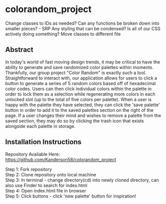 # colorandom_project

Change classes to IDs as needed?
Can any functions be broken down into smaller pieces? - SRP
Any styling that can be condensed?
Is all of our CSS actively doing something?
Move classes to different file

## Abstract ##
In today's world of fast moving design trends, it may be critical to have the ability to generate and save randomized color palettes within moments. Thankfully, our group project "Color Random" is exactly such a tool. Straightforward to interact with, our application allows for users to click a button to generate a series of 5 random colors based off of hexadecimal color codes. Users can then click individual colors within the palette in order to lock them as a selection while regenerating more colors in each unlocked slot (up to the total of five colors per palette). When a user is happy with the palette they have selected, they can click the 'save palette' button in order to add it to the saved palettes section on the right of the page. If a user changes their mind and wishes to remove a palette from the saved section, they may do so by clicking the trash icon that exists alongside each palette in storage.

## Installation Instructions ## 
Repository Available Here: 
https://github.com/Kanderson58/colorandom_project

Step 1: Fork repository\
Step 2: Clone repository onto local machine\
Step 3: In terminal - change directory(cd) into newly cloned directory, can also use Finder to search for index.html\
Step 4: Open index.html file in browser\
Step 5: Click buttons - click 'new palette' button for inspiration!
